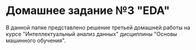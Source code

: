 # Домашнее задание №3 "EDA"

В данной папке представлено решение третьей домашней работы на курсе "Интеллектуальный анализ данных" дисциплины "Основы машинного обучения".

